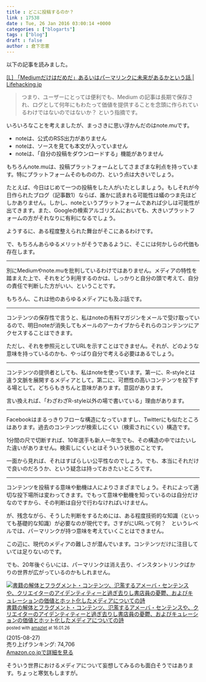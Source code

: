 ```yaml
---
title : どこに投稿するのか？
link : 17538
date : Tue, 26 Jan 2016 03:00:14 +0000
categories : ["blogarts"]
tags : ["blog"]
draft : false
author : 倉下忠憲
---
```


以下の記事を読みました。

<a href="http://lifehacking.jp/2016/01/anywhere-but-medium/">[L] 「Mediumだけはだめだ」あるいはパーマリンクに未来があるかという話 | Lifehacking.jp</a>

<blockquote>つまり、ユーザーにとっては便利でも、Medium の記事は長期で保存され、ログとして何年にもわたって価値を提供することを念頭に作られているわけではないのではないか？ という指摘です。</blockquote>

いろいろなことを考えましたが、まっさきに思い浮かんだのはnote.muです。

<ul>
<li>noteは、公式のRSS出力がありません</li>
<li>noteは、ソースを見ても本文が入っていません</li>
<li>noteは、「自分の投稿をダウンロードする」機能がありません</li>
</ul>

もちろんnote.muは、投稿プラットフォームとしてさまざまな利点を持っています。特にプラットフォームそのものの力、という点は大きいでしょう。

たとえば、今日はじめて一つの投稿をした人がいたとしましょう。もしそれが今日作られたブログ（記事数1）ならば、誰かに読まれる可能性は蟻のつま先ほどしかありません。しかし、noteというプラットフォームであれば少しは可能性が出てきます。また、Googleの検索アルゴリズムにおいても、大きいプラットフォームの方がそれなりに有利になるでしょう。

ようするに、ある程度整えられた舞台がそこにあるわけです。

で、もちろんあらゆるメリットがそうであるように、そこには何かしらの代価も存在します。

<hr />

別にMediumやnote.muを批判しているわけではありません。メディアの特性を踏まえた上で、それをどう利用するのかは、しっかりと自分の頭で考えて、自分の責任で判断した方がいい、ということです。

もちろん、これは他のあらゆるメディアにも及ぶ話です。

<hr />

コンテンツの保存性で言うと、私はnoteの有料マガジンをメールで受け取っているので、明日noteが消失してもメールのアーカイブからそれらのコンテンツにアクセスすることはできます。

ただし、それを参照元としてURLを示すことはできません。それが、どのような意味を持っているのかも、やっぱり自分で考える必要はあるでしょう。

<hr />

コンテンツの提供者としても、私はnoteを使っています。第一に、R-styleとは違う文脈を展開するメディアとして。第二に、可燃性の高いコンテンツを投下する場として。どちらもきちんと意味があります。意図があります。

言い換えれば、「わざわざR-style以外の場で書いている」理由があります。

<hr />

Facebookはまるっきりフローな構造になっていますし、Twitterにも似たところはあります。過去のコンテンツが検索しにくい（検索されにくい）構造です。

1分間の尺で切断すれば、10年選手も新人一年生でも、その構造の中ではたいした違いがありません。検索しにくいとはそういう状態のことです。

一面から見れば、それはすばらしい公平性なのでしょう。でも、本当にそれだけで良いのだろうか、という疑念は持っておきたいところです。

<hr />

コンテンツを投稿する意味や動機は人によりさまざまでしょう。それによって適切な投下場所は変わってきます。でもって意味や動機を知っているのは自分だけなのですから、その判断は自分で行わなければいけません。

が、残念ながら、そうした判断をするためには、ある程度技術的な知識（といっても基礎的な知識）が必要なのが現代です。さすがにURLって何？　というレベルでは、パーマリンクが持つ意味を考えていくことはできません。

この辺に、現代のメディアの難しさが潜んでいます。コンテンツだけに注目していては足りないのです。

でも、20年後ぐらいには、パーマリンクは消え去り、インスタントリンクばかりの世界が広がっているのかもしれません。

<div class="amazlet-box" style="margin-bottom:0px;"><div class="amazlet-image" style="float:left;margin:0px 12px 1px 0px;"><a href="http://www.amazon.co.jp/exec/obidos/ASIN/B014KGOVQ8/rashita1000-22/ref=nosim/" name="amazletlink" target="_blank"><img src="http://ecx.images-amazon.com/images/I/51F6oeD3QsL._SL160_.jpg" alt="書籍の解体とフラグメント・コンテンツ、氾濫するアメーバ・センテンスや、クリエイターのアイデンティティーと過ぎ去りし書店員の憂鬱、およびキュレーションの価値とホット化したメディアについての詩" style="border: none;" /></a></div><div class="amazlet-info" style="line-height:120%; margin-bottom: 10px"><div class="amazlet-name" style="margin-bottom:10px;line-height:120%"><a href="http://www.amazon.co.jp/exec/obidos/ASIN/B014KGOVQ8/rashita1000-22/ref=nosim/" name="amazletlink" target="_blank">書籍の解体とフラグメント・コンテンツ、氾濫するアメーバ・センテンスや、クリエイターのアイデンティティーと過ぎ去りし書店員の憂鬱、およびキュレーションの価値とホット化したメディアについての詩</a><div class="amazlet-powered-date" style="font-size:80%;margin-top:5px;line-height:120%">posted with <a href="http://www.amazlet.com/" title="amazlet" target="_blank">amazlet</a> at 16.01.26</div></div><div class="amazlet-detail"> (2015-08-27)<br />売り上げランキング: 74,706<br /></div><div class="amazlet-sub-info" style="float: left;"><div class="amazlet-link" style="margin-top: 5px"><a href="http://www.amazon.co.jp/exec/obidos/ASIN/B014KGOVQ8/rashita1000-22/ref=nosim/" name="amazletlink" target="_blank">Amazon.co.jpで詳細を見る</a></div></div></div><div class="amazlet-footer" style="clear: left"></div></div>


そういう世界におけるメディアについて妄想してみるのも面白そうではあります。ちょっと寒気もしますが。




